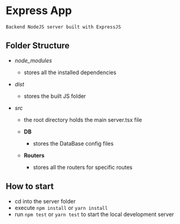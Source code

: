 # Express App

    Backend NodeJS server built with ExpressJS

## Folder Structure

-   _node_modules_

    -   stores all the installed dependencies

-   _dist_

    -   stores the built JS folder

-   _src_

    -   the root directory holds the main server.tsx file

    -   **DB**
        -   stores the DataBase config files
    -   **Routers**
        -   stores all the routers for specific routes

## How to start

-   cd into the server folder
-   execute `npm install` or `yarn install`
-   run `npm test` or `yarn test` to start the local development server

